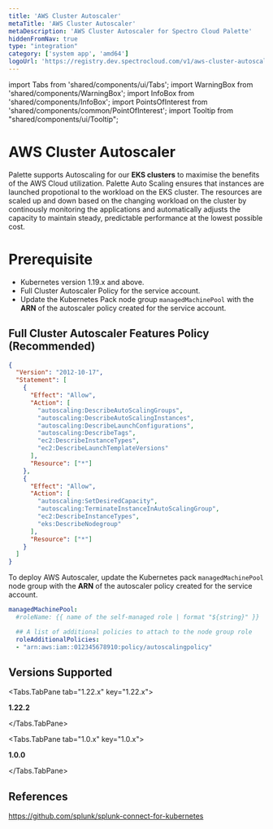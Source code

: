 ```yaml
---
title: 'AWS Cluster Autoscaler'
metaTitle: 'AWS Cluster Autoscaler'
metaDescription: 'AWS Cluster Autoscaler for Spectro Cloud Palette'
hiddenFromNav: true
type: "integration"
category: ['system app', 'amd64']
logoUrl: 'https://registry.dev.spectrocloud.com/v1/aws-cluster-autoscaler/blobs/sha256:f86813591b3b63b3afcf0a604a7c8c715660448585e89174908f3c6a421ad8d8?type=image/png'
---
```


import Tabs from 'shared/components/ui/Tabs';
import WarningBox from 'shared/components/WarningBox';
import InfoBox from 'shared/components/InfoBox';
import PointsOfInterest from 'shared/components/common/PointOfInterest';
import Tooltip from "shared/components/ui/Tooltip";

# AWS Cluster Autoscaler

Palette supports Autoscaling for our **EKS clusters** to maximise the benefits of the AWS Cloud utilization. Palette Auto Scaling ensures that instances are launched propotional to the workload on the EKS cluster. The resources are scaled up and down based on the changing workload on the cluster by continously monitoring the applications and automatically adjusts the capacity to maintain steady, predictable performance at the lowest possible cost.


# Prerequisite

* Kubernetes version 1.19.x and above.
* Full Cluster Autoscaler Policy for the service account.
* Update the Kubernetes Pack node group `managedMachinePool` with the **ARN** of the autoscaler policy created for the service account.


## Full Cluster Autoscaler Features Policy (Recommended)

```json
{
  "Version": "2012-10-17",
  "Statement": [
    {
      "Effect": "Allow",
      "Action": [
        "autoscaling:DescribeAutoScalingGroups",
        "autoscaling:DescribeAutoScalingInstances",
        "autoscaling:DescribeLaunchConfigurations",
        "autoscaling:DescribeTags",
        "ec2:DescribeInstanceTypes",
        "ec2:DescribeLaunchTemplateVersions"
      ],
      "Resource": ["*"]
    },
    {
      "Effect": "Allow",
      "Action": [
        "autoscaling:SetDesiredCapacity",
        "autoscaling:TerminateInstanceInAutoScalingGroup",
        "ec2:DescribeInstanceTypes",
        "eks:DescribeNodegroup"
      ],
      "Resource": ["*"]
    }
  ]
}
```
<InfoBox>

To deploy AWS Autoscaler, update the Kubernetes pack `managedMachinePool` node group with the **ARN** of the autoscaler policy created for the service account.

```yaml
managedMachinePool:
  #roleName: {{ name of the self-managed role | format "${string}" }}

  ## A list of additional policies to attach to the node group role
  roleAdditionalPolicies:
  - "arn:aws:iam::012345678910:policy/autoscalingpolicy"
```
</InfoBox>


## Versions Supported

<Tabs>

<Tabs.TabPane tab="1.22.x" key="1.22.x">

**1.22.2**

</Tabs.TabPane>

<Tabs.TabPane tab="1.0.x" key="1.0.x">

**1.0.0**

</Tabs.TabPane>
</Tabs>

## References

https://github.com/splunk/splunk-connect-for-kubernetes
